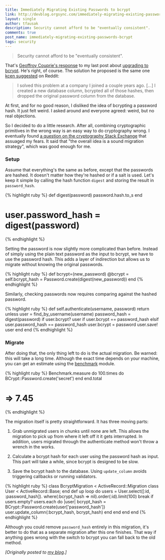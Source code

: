 ```yaml
---
title: Immediately Migrating Existing Passwords to bcrypt
link: http://devblog.orgsync.com/immediately-migrating-existing-passwords-bcrypt/
layout: single
author: tfausak
description: Security cannot afford to be "eventually consistent".
comments: true
post_name: immediately-migrating-existing-passwords-bcrypt
tags: security
---
```


> Security cannot afford to be "eventually consistent".

That's [Geoffroy Couprie's response](https://twitter.com/gcouprie/status/335888084170338304) to my last post about [upgrading to bcrypt](/upgrading-to-bcrypt/). He's right, of course. The solution he proposed is the same one [kcen suggested](http://www.reddit.com/r/rails/comments/1e049z/upgrading_to_bcrypt/c9vws08) on Reddit:

> I solved this problem at a company I joined a couple years ago. [...] I created a new database column, bcrypted all of those hashes, then dropped the original password column from the database.

At first, and for no good reason, I disliked the idea of bcrypting a password hash. It just felt weird. I asked around and everyone agreed: weird, but no real objections.

So I decided to do a little research. After all, combining cryptographic primitives in the wrong way is an easy way to do cryptography wrong. I eventually found [a question on the cryptography Stack Exchange](http://crypto.stackexchange.com/questions/2945/is-this-password-migration-strategy-secure) that assuaged my fears. It said that "the overall idea is a sound migration strategy", which was good enough for me.

### Setup

Assume that everything's the same as before, except that the passwords are hashed. It doesn't matter how they're hashed or if a salt is used. Let's keep it simple by calling the hash function `digest` and storing the result in `password_hash`.

{% highlight ruby %}
  def digest(password)
    password.hash.to_s
  end
  # user.password_hash = digest(password)
{% endhighlight %}

Setting the password is now slightly more complicated than before. Instead of simply using the plain text password as the input to bcrypt, we have to use the password hash. This adds a layer of indirection but allows us to migrate without knowing the original passwords.

{% highlight ruby %}
  def bcrypt=(new_password)
    @bcrypt = self.bcrypt_hash =
      Password.create(digest(new_password))
  end
{% endhighlight %}

Similarly, checking passwords now requires comparing against the hashed password.

{% highlight ruby %}
  def self.authenticate(username, password)
    return unless user = find_by_username(username)
    password_hash = digest(password)
    if user.bcrypt?
      user if user.bcrypt == password_hash
    elsif user.password_hash == password_hash
      user.bcrypt = password
      user.save!
      user
    end
  end
{% endhighlight %}


### Migrate

After doing that, the only thing left to do is the actual migration. Be warned: this will take a long time. Although the exact time depends on your machine, you can get an estimate using the [benchmark](http://www.ruby-doc.org/stdlib-2.0/libdoc/benchmark/rdoc/Benchmark.html) module.

{% highlight ruby %}
  Benchmark.measure do
    100.times do
      BCrypt::Password.create('secret')
    end
  end.total
  # => 7.45
{% endhighlight %}

The migration itself is pretty straightforward. It has three moving parts:

  1. Grab unmigrated users in chunks until none are left. This allows the migration to pick up from where it left off it it gets interrupted. In addition, users migrated through the authenticate method won't throw a wrench in the works.

  2. Calculate a bcrypt hash for each user using the password hash as input. This part will take a while, since bcrypt is designed to be slow.

  3. Save the bcrypt hash to the database. Using `update_column` avoids triggering callbacks or running validators.

{% highlight ruby %}
  class BcryptMigration < ActiveRecord::Migration
    class User < ActiveRecord::Base; end
    def up
      loop do
        users = User.select([:id, :password_hash]).
          where(:bcrypt_hash => nil).order(:id).limit(100)
        break if users.empty?
        users.each do |user|
          bcrypt_hash =
            BCrypt::Password.create(user['password_hash'])
          user.update_column(:bcrypt_hash, bcrypt_hash)
        end
      end
    end
  end
{% endhighlight %}

Although you could remove `password_hash` entirely in this migration, it's better to do that as a separate migration after this one finishes. That way if anything goes wrong with the switch to bcrypt you can fall back to the old method.

_[Originally posted to [my blog](http://taylor.fausak.me/2013/05/21/immediately-migrating-existing-passwords-to-bcrypt/).]_
